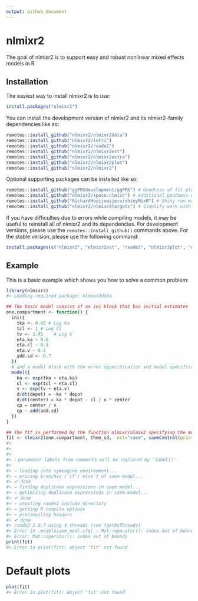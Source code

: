 ```yaml
---
output: github_document
---
```


<!-- README.md is generated from README.Rmd. Please edit that file -->



# nlmixr2

<!-- badges: start -->
<!-- badges: end -->

The goal of nlmixr2 is to support easy and robust nonlinear mixed effects models in R

## Installation

The easiest way to install nlmixr2 is to use:

``` r
install.packages("nlmixr2")
```

You can install the development version of nlmixr2 and its nlmixr2-family dependencies like so:

``` r
remotes::install_github("nlmixr2/nlmixr2data")
remotes::install_github("nlmixr2/lotri")
remotes::install_github("nlmixr2/rxode2")
remotes::install_github("nlmixr2/nlmixr2est")
remotes::install_github("nlmixr2/nlmixr2extra")
remotes::install_github("nlmixr2/nlmixr2plot")
remotes::install_github("nlmixr2/nlmixr2")
```

Optional supporting packages can be installed like so:

``` r
remotes::install_github("ggPMXdevelopment/ggPMX") # Goodness of fit plots
remotes::install_github("nlmixr2/xpose.nlmixr") # Additional goodness of fit plots
remotes::install_github("RichardHooijmaijers/shinyMixR") # Shiny run manager (like Piranha)
remotes::install_github("nlmixr2/nlmixr2targets") # Simplify work with the `targets` package
```

If you have difficulties due to errors while compiling models, it may
be useful to reinstall all of nlmixr2 and its dependencies.  For
development versions, please use the `remotes::install_github()`
commands above.  For the stable version, please use the following
command:

``` r
install.packages(c("nlmixr2", "nlmixr2est", "rxode2", "nlmixr2plot", "nlmixr2data", "lotri", "nlmixr2extra"))
```


## Example

This is a basic example which shows you how to solve a common problem:


```r
library(nlmixr2)
#> Loading required package: nlmixr2data

## The basic model consiss of an ini block that has initial estimates
one.compartment <- function() {
  ini({
    tka <- 0.45 # Log Ka
    tcl <- 1 # Log Cl
    tv <- 3.45    # Log V
    eta.ka ~ 0.6
    eta.cl ~ 0.3
    eta.v ~ 0.1
    add.sd <- 0.7
  })
  # and a model block with the error sppecification and model specification
  model({
    ka <- exp(tka + eta.ka)
    cl <- exp(tcl + eta.cl)
    v <- exp(tv + eta.v)
    d/dt(depot) = -ka * depot
    d/dt(center) = ka * depot - cl / v * center
    cp = center / v
    cp ~ add(add.sd)
  })
}

## The fit is performed by the function nlmixr/nlmix2 specifying the model, data and estimate
fit <- nlmixr2(one.compartment, theo_sd,  est="saem", saemControl(print=0))
#> 
#>  
#> 
#> ℹ parameter labels from comments will be replaced by 'label()'
#> 
#> → loading into symengine environment...
#> → pruning branches (`if`/`else`) of saem model...
#> ✔ done
#> → finding duplicate expressions in saem model...
#> → optimizing duplicate expressions in saem model...
#> ✔ done
#> → creating rxode2 include directory
#> → getting R compile options
#> → precompiling headers
#> ✔ done
#> rxode2 2.0.7 using 4 threads (see ?getRxThreads)
#> Error in .model$saem_mod(.cfg) : Mat::operator(): index out of bounds
#> Error: Mat::operator(): index out of bounds
print(fit)
#> Error in print(fit): object 'fit' not found
```

# Default plots


```r
plot(fit)
#> Error in plot(fit): object 'fit' not found
```
